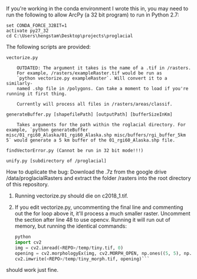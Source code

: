 If you're working in the conda environment I wrote this in, you 
may need to run the following to allow ArcPy (a 32 bit program)
to run in Python 2.7:

	set CONDA_FORCE_32BIT=1
	activate py27_32
	cd C:\Users\hengstam\Desktop\projects\proglacial

The following scripts are provided:

	vectorize.py 

		OUTDATED: The argument it takes is the name of a .tif in /rasters.
		For example, /rasters/exampleRaster.tif would be run as
		`python vectorize.py exampleRaster`. Will convert it to a similarly-
		named .shp file in /polygons. Can take a moment to load if you're running it first thing.

		Currently will process all files in /rasters/areas/classif.

	generateBuffer.py [shapefilePath] [outputPath] [bufferSizeInKm]

		Takes arguments for the path within the roglacial directory. For example, `python generateBuffer misc/01_rgi60_Alaska/01_rgi60_Alaska.shp misc/buffers/rgi_buffer_5km 5` would generate a 5 km buffer of the 01_rgi60_Alaska.shp file.

	findVectorError.py (Cannot be run in 32 bit mode!!!)

	unify.py [subdirectory of /proglacial]

		

How to duplicate the bug: Download the .7z from the google drive /data/proglacialRasters and extract the folder /rasters into the root directory of this repository. 

1) Running vectorize.py should die on c2018_1.tif. 
2) If you edit vectorize.py, uncommenting the final line and commenting out the for loop above it, it'll process a much smaller raster. Uncomment the section after line 48 to use opencv. Running it will run out of memory, but running the identical commands:
	
	```python
	python
	import cv2
	img = cv2.imread(<REPO>/temp/tiny.tif, 0)
	opening = cv2.morphologyEx(img, cv2.MORPH_OPEN, np.ones((5, 5), np.uint8))
	cv2.imwrite(<REPO>/temp/tiny_morph.tif, opening)```

should work just fine.
